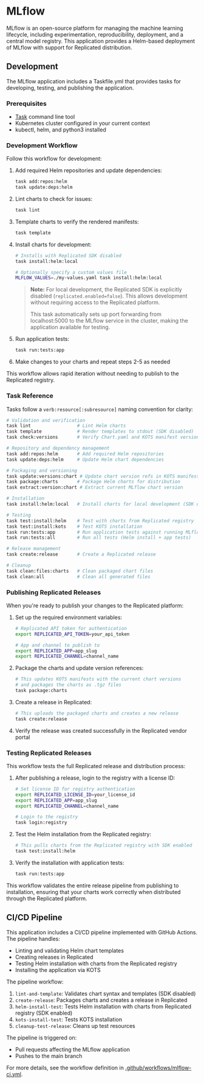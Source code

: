 # MLflow

MLflow is an open-source platform for managing the machine learning lifecycle, including experimentation, reproducibility, deployment, and a central model registry. This application provides a Helm-based deployment of MLflow with support for Replicated distribution.

## Development

The MLflow application includes a Taskfile.yml that provides tasks for developing, testing, and publishing the application.

### Prerequisites

- [Task](https://taskfile.dev/#/installation) command line tool
- Kubernetes cluster configured in your current context
- kubectl, helm, and python3 installed

### Development Workflow

Follow this workflow for development:

1. Add required Helm repositories and update dependencies:
   ```bash
   task add:repos:helm
   task update:deps:helm
   ```

2. Lint charts to check for issues:
   ```bash
   task lint
   ```

3. Template charts to verify the rendered manifests:
   ```bash
   task template
   ```

4. Install charts for development:
   ```bash
   # Installs with Replicated SDK disabled
   task install:helm:local
   
   # Optionally specify a custom values file
   MLFLOW_VALUES=./my-values.yaml task install:helm:local
   ```

   > **Note:** For local development, the Replicated SDK is explicitly disabled (`replicated.enabled=false`). This allows development without requiring access to the Replicated platform.
   >
   > This task automatically sets up port forwarding from localhost:5000 to the MLflow service in the cluster, making the application available for testing.

5. Run application tests:
   ```bash
   task run:tests:app
   ```

6. Make changes to your charts and repeat steps 2-5 as needed

This workflow allows rapid iteration without needing to publish to the Replicated registry.

### Task Reference

Tasks follow a `verb:resource[:subresource]` naming convention for clarity:

```bash
# Validation and verification
task lint                 # Lint Helm charts
task template             # Render templates to stdout (SDK disabled)
task check:versions       # Verify Chart.yaml and KOTS manifest versions match

# Repository and dependency management
task add:repos:helm       # Add required Helm repositories
task update:deps:helm     # Update Helm chart dependencies

# Packaging and versioning
task update:versions:chart # Update chart version refs in KOTS manifests
task package:charts       # Package Helm charts for distribution
task extract:version:chart # Extract current MLflow chart version

# Installation
task install:helm:local   # Install charts for local development (SDK disabled)

# Testing
task test:install:helm    # Test with charts from Replicated registry
task test:install:kots    # Test KOTS installation
task run:tests:app        # Run application tests against running MLflow
task run:tests:all        # Run all tests (Helm install + app tests)

# Release management
task create:release       # Create a Replicated release

# Cleanup
task clean:files:charts   # Clean packaged chart files
task clean:all            # Clean all generated files
```

### Publishing Replicated Releases

When you're ready to publish your changes to the Replicated platform:

1. Set up the required environment variables:
   ```bash
   # Replicated API token for authentication
   export REPLICATED_API_TOKEN=your_api_token
   
   # App and channel to publish to
   export REPLICATED_APP=app_slug
   export REPLICATED_CHANNEL=channel_name
   ```

2. Package the charts and update version references:
   ```bash
   # This updates KOTS manifests with the current chart versions
   # and packages the charts as .tgz files
   task package:charts
   ```

3. Create a release in Replicated:
   ```bash
   # This uploads the packaged charts and creates a new release
   task create:release
   ```

4. Verify the release was created successfully in the Replicated vendor portal

### Testing Replicated Releases

This workflow tests the full Replicated release and distribution process:

1. After publishing a release, login to the registry with a license ID:
   ```bash
   # Set license ID for registry authentication
   export REPLICATED_LICENSE_ID=your_license_id
   export REPLICATED_APP=app_slug
   export REPLICATED_CHANNEL=channel_name
   
   # Login to the registry
   task login:registry
   ```

2. Test the Helm installation from the Replicated registry:
   ```bash
   # This pulls charts from the Replicated registry with SDK enabled
   task test:install:helm
   ```

3. Verify the installation with application tests:
   ```bash
   task run:tests:app
   ```

This workflow validates the entire release pipeline from publishing to installation, ensuring that your charts work correctly when distributed through the Replicated platform.

## CI/CD Pipeline

This application includes a CI/CD pipeline implemented with GitHub Actions. The pipeline handles:

- Linting and validating Helm chart templates
- Creating releases in Replicated
- Testing Helm installation with charts from the Replicated registry
- Installing the application via KOTS

The pipeline workflow:
1. `lint-and-template`: Validates chart syntax and templates (SDK disabled)
2. `create-release`: Packages charts and creates a release in Replicated
3. `helm-install-test`: Tests Helm installation with charts from Replicated registry (SDK enabled)
4. `kots-install-test`: Tests KOTS installation
5. `cleanup-test-release`: Cleans up test resources

The pipeline is triggered on:
- Pull requests affecting the MLflow application
- Pushes to the main branch

For more details, see the workflow definition in [.github/workflows/mlflow-ci.yml](../../.github/workflows/mlflow-ci.yml).
